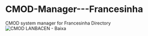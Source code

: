# CMOD-Manager---Francesinha
CMOD system manager for Francesinha Directory
![CMOD LANBACEN - Baixa](https://github.com/JordanComputac/CMOD-Manager---Francesinha/assets/122910793/fa1aabbe-cef6-4034-bf60-c9c7d890316e)
